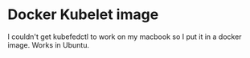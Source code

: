 # Docker Kubelet image

I couldn't get kubefedctl to work on my macbook so I put it in a docker image. Works in Ubuntu.

